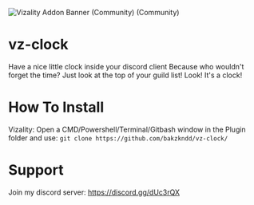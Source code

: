 ![Vizality Addon Banner (Community) (Community)](https://user-images.githubusercontent.com/50497725/134869600-099892bc-aa9b-466a-85db-b258b408c38f.png)

# vz-clock

Have a nice little clock inside your discord client
Because who wouldn't forget the time? Just look at the top of your guild list! Look! It's a clock!

# How To Install

Vizality: Open a CMD/Powershell/Terminal/Gitbash window in the Plugin folder and use: `git clone https://github.com/bakzkndd/vz-clock/`

# Support

Join my discord server: https://discord.gg/dUc3rQX
